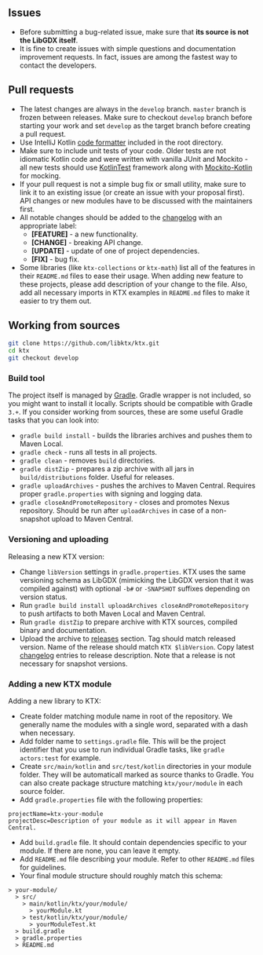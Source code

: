 ## Issues

- Before submitting a bug-related issue, make sure that **its source is not the LibGDX itself**.
- It is fine to create issues with simple questions and documentation improvement requests. In fact, issues are among
the fastest way to contact the developers.

## Pull requests

- The latest changes are always in the `develop` branch. `master` branch is frozen between releases. Make sure to
checkout `develop` branch before starting your work and set `develop` as the target branch before creating a pull
request.
- Use IntelliJ Kotlin [code formatter](../intellij-formatter.xml) included in the root directory.
- Make sure to include unit tests of your code. Older tests are not idiomatic Kotlin code and were written with vanilla
JUnit and Mockito - all new tests should use [KotlinTest](https://github.com/kotlintest/kotlintest) framework along with
[Mockito-Kotlin](https://github.com/nhaarman/mockito-kotlin) for mocking.
- If your pull request is not a simple bug fix or small utility, make sure to link it to an existing issue (or create
an issue with your proposal first). API changes or new modules have to be discussed with the maintainers first.
- All notable changes should be added to the [changelog](../CHANGELOG.md) with an appropriate label:
  - **[FEATURE]** - a new functionality.
  - **[CHANGE]** - breaking API change.
  - **[UPDATE]** - update of one of project dependencies.
  - **[FIX]** - bug fix.
- Some libraries (like `ktx-collections` or `ktx-math`) list all of the features in their `README.md` files to ease
their usage. When adding new feature to these projects, please add description of your change to the file. Also, add
all necessary imports in KTX examples in `README.md` files to make it easier to try them out.

## Working from sources

```bash
git clone https://github.com/libktx/ktx.git
cd ktx
git checkout develop
```

### Build tool

The project itself is managed by [Gradle](http://gradle.org/). Gradle wrapper is not included, so you might want to
install it locally. Scripts should be compatible with Gradle `3.+`. If you consider working from sources, these are
some useful Gradle tasks that you can look into:

- `gradle build install` - builds the libraries archives and pushes them to Maven Local.
- `gradle check` - runs all tests in all projects.
- `gradle clean` - removes `build` directories.
- `gradle distZip` - prepares a zip archive with all jars in `build/distributions` folder. Useful for releases.
- `gradle uploadArchives` - pushes the archives to Maven Central. Requires proper `gradle.properties` with signing and
logging data.
- `gradle closeAndPromoteRepository` - closes and promotes Nexus repository. Should be run after `uploadArchives` in
case of a non-snapshot upload to Maven Central.

### Versioning and uploading

Releasing a new KTX version:

- Change `libVersion` settings in `gradle.properties`. KTX uses the same versioning schema as LibGDX (mimicking the
LibGDX version that it was compiled against) with optional `-b#` or `-SNAPSHOT` suffixes depending on version status.
- Run `gradle build install uploadArchives closeAndPromoteRepository` to push artifacts to both Maven Local and
Maven Central.
- Run `gradle distZip` to prepare archive with KTX sources, compiled binary and documentation.
- Upload the archive to [releases](https://github.com/libktx/ktx/releases) section. Tag should match released version.
Name of the release should match `KTX $libVersion`. Copy latest [changelog](../CHANGELOG.md) entries to release
description. Note that a release is not necessary for snapshot versions.

### Adding a new KTX module

Adding a new library to KTX:
- Create folder matching module name in root of the repository. We generally name the modules with a single word,
separated with a dash when necessary.
- Add folder name to `settings.gradle` file. This will be the project identifier that you use to run individual Gradle
tasks, like `gradle actors:test` for example.
- Create `src/main/kotlin` and `src/test/kotlin` directories in your module folder. They will be automaticall marked
as source thanks to Gradle. You can also create package structure matching `ktx/your/module` in each source folder.
- Add `gradle.properties` file with the following properties:

```properties
projectName=ktx-your-module
projectDesc=Description of your module as it will appear in Maven Central.
```

- Add `build.gradle` file. It should contain dependencies specific to your module. If there are none, you can leave it
empty.
- Add `README.md` file describing your module. Refer to other `README.md` files for guidelines.
- Your final module structure should roughly match this schema:

```
> your-module/
  > src/
    > main/kotlin/ktx/your/module/
      > yourModule.kt
    > test/kotlin/ktx/your/module/
      > yourModuleTest.kt
  > build.gradle
  > gradle.properties
  > README.md
```

